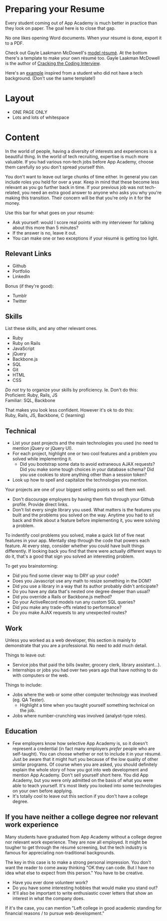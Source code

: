 # Preparing your Resume
Every student coming out of App Academy is much better in practice than they look on paper. The goal here is to close that gap.    

No one likes opening Word documents. When your résumé is done, export it to a PDF.    

Check out Gayle Laakmann McDowell's [model résumé][glm-resume]. At the bottom there's a template to make your own résumé too. Gayle Laakman McDowell is the author of [Cracking the Coding Interview][cracking-interview].

Here's an [example][non-tech-resume] inspired from a student who did not have a tech background. (Don't use the same template!)

[glm-resume]: http://www.careercup.com/resume
[cracking-interview]: http://www.crackingthecodinginterview.com/
[non-tech-resume]: ./non-technical-resume.pdf


# Layout
* ONE PAGE ONLY
* Lots and lots of whitespace


# Content

In the world of people, having a diversity of interests and experiences is a beautiful thing. In the world of tech recruiting, expertise is much more valuable. If you had various non-tech jobs before App Academy, choose them carefully so you don't spread yourself thin.    
 
You don't want to leave out large chunks of time either. In general you can include roles you held for over a year. Keep in mind that these become less relevant as you go further back in time. If your previous job was not tech-related, you need an extra good answer to anyone who asks you why you're making this transition. Their concern will be that you're only in it for the money.    

 Use this bar for what goes on your résumé:
* Ask yourself: would I score real points with my interviewer for talking about this more than 5 minutes?
* If the answer is no, leave it out.
* You can make one or two exceptions if your résumé is getting too
  light.



## Relevant Links
* Github
* Portfolio
* LinkedIn

Bonus (if they're good):
* Tumblr
* Twitter

## Skills
 List these skills, and any other relevant ones.
* Ruby
* Ruby on Rails
* JavaScript
* jQuery
* Backbone.js
* SQL
* Git
* HTML
* CSS

 *Do not* try to organize your skills by proficiency. Ie. Don't do this:    
    Proficient: Ruby, Rails, JS    
    Familiar: SQL, Backbone

 That makes you look less confident. However it's ok to do this:    
    Ruby, Rails, JS, Backbone, C (learning)

## Technical
* List your past projects and the main technologies you used (no need to mention jQuery or jQuery UI).
* For each project, highlight one or two cool features and a problem you solved while implementing it.
	* Did you bootstrap some data to avoid extraneous AJAX requests? Did you make some tough choices in your database schema? Did you use cookies to store anything other than a session token?
* Look up how to spell and capitalize the technologies you mention.


Your projects are one of your biggest selling points so sell them well.    
* Don't discourage employers by having them fish through your Github profile. Provide direct links.
* Don't list every single library you used. What matters is the features you built and the problems you solved on the way. Anytime you had to sit back and think about a feature before implementing it, you were solving a problem.

To indentify cool problems you solved, make a quick list of five neat features in your app. Mentally step through the code that powers each feature. At every step, consider whether you could have built things differently. If looking back you find that there were actually different ways to do it, that's a good that sign you solved an interesting problem.

 To get you brainstorming:    
* Did you find some clever way to DRY up your code?    
* Does you Javascript use any math to resize something in the DOM?    
* Did you use a library in a way that its author probably didn't anticipate?    
* Do you have any data that's nested one degree deeper than usual?    
* Did you override a Rails or Backbone.js method?    
* Do your ActiveRecord models run any custom SQL queries?    
* Did you make any trade-offs related to performance?    
* Do you make AJAX requests to any unexpected routes?    


## Work
Unless you worked as a web developer, this section is mainly to demonstrate that you are a professional. No need to add much detail.


Things to leave out:

* Service jobs that paid the bills (waiter, grocery clerk, library assistant...).
* Internships or jobs you had over two years ago that have nothing to do with computers or the web.

Things to include:

* Jobs where the web or some other computer technology was involved (eg. QA Tester).
   * Highlight a time when you taught yourself something technical on the job.
* Jobs where number-crunching was involved (analyst-type roles).

## Education
* Few employers know how selective App Academy is, so it doesn't
  represent a credential (in fact many employers *prefer* people who
are self-taught). You can choose whether or not to include it in your
résumé. Just be aware that it might hurt you because of the low
quality of other similar programs. Of course when you are asked, you
should definitely explain the whole story of how you got into web
development and mention App Academy. Don't sell yourself short here. You did App Academy,
but you were only admitted on the basis of what you were able to teach
yourself. It's most likely you looked into some technologies on your own before
applying.    
* It's totally cool to leave out this section if you don't have a college degree.

## If you have neither a college degree nor relevant work experience
Many students have graduated from App Academy without a college degree
nor relevant work experience. They are now all employed. It might be
tougher to get through the résumé screening, but the tech industry is
famous for appreciating non-traditional backgrounds.

The key in this case is to make a strong personal impression. You don't
want the reader to come away thinking "OK they can code. But I have no
idea what else to expect from this person." You have to be creative.
* Have you ever done volunteer work?
* Do you have some interesting hobbies that would make you stand out?
* It'll also be important to write enthusiastic cover letters that show
  an interest in what the company does.

If it's the case, you can mention "Left college in good
academic standing for financial reasons / to pursue web development."
